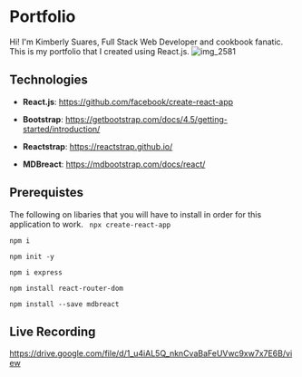 # Portfolio

Hi! I'm Kimberly Suares, Full Stack Web Developer and cookbook fanatic. This is my portfolio that I created using React.js. 
![img_2581](https://user-images.githubusercontent.com/44280043/84090320-73827a80-a9bf-11ea-849a-d69fba7f3cd6.jpg)


## Technologies
- **React.js**: https://github.com/facebook/create-react-app

- **Bootstrap**: https://getbootstrap.com/docs/4.5/getting-started/introduction/

- **Reactstrap**:  https://reactstrap.github.io/

- **MDBreact**: https://mdbootstrap.com/docs/react/


## Prerequistes
The following on libaries that you will have to install in order for this application to work. 
``` npx create-react-app```

``` npm i ```

``` npm init -y ```

``` npm i express ```

``` npm install react-router-dom ```

```npm install --save mdbreact ```

## Live Recording
https://drive.google.com/file/d/1_u4iAL5Q_nknCvaBaFeUVwc9xw7x7E6B/view
